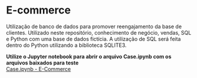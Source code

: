 # E-commerce

Utilização de banco de dados para promover reengajamento da base de clientes.
Utilizado neste repositório, conhecimento de negócio, vendas, SQL e Python com uma base de dados fictícia.
A utilização de SQL será feita dentro do Python utilizando a biblioteca SQLITE3.

<strong> Utilize o Jupyter notebook para abrir o arquivo Case.ipynb com os arquivos baixados para teste </strong><br>
<a href="https://github.com/luiz-antonio-ck/e-commerce/blob/main/Case.ipynb" class="image fit">Case.ipynb - E-Commerce</a>
